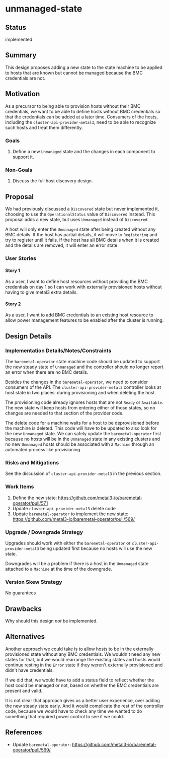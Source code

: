 <!--
 This work is licensed under a Creative Commons Attribution 3.0
 Unported License.

 http://creativecommons.org/licenses/by/3.0/legalcode
-->

# unmanaged-state

## Status

implemented

## Summary

This design proposes adding a new state to the state machine to be
applied to hosts that are known but cannot be managed because the BMC
credentials are not.

## Motivation

As a precursor to being able to provision hosts without their BMC
credentials, we want to be able to define hosts without BMC
credentials so that the credentials can be added at a later
time. Consumers of the hosts, including the
`cluster-api-provider-metal3`, need to be able to recognize such hosts
and treat them differently.

### Goals

1. Define a new `Unmanaged` state and the changes in each component to
   support it.

### Non-Goals

1. Discuss the full host discovery design.

## Proposal

We had previously discussed a `Discovered` state but never implemented
it, choosing to use the `OperationalStatus` value of `Discovered`
instead. This proposal adds a new state, but uses `Unmanaged` instead
of `Discovered`.

A host will only enter the `Unmanaged` state after being created
without any BMC details. If the host has partial details, it will move
to `Registering` and try to register until it fails. If the host has
all BMC details when it is created and the details are removed, it
will enter an error state.

### User Stories

#### Story 1

As a user, I want to define host resources without providing the BMC
credentials on day 1 so I can work with externally provisioned hosts
without having to give metal3 extra details.

#### Story 2

As a user, I want to add BMC credentials to an existing host resource
to allow power management features to be enabled after the cluster is
running.

## Design Details

### Implementation Details/Notes/Constraints

The `baremetal-operator` state machine code should be updated to
support the new steady state of `Unmanaged` and the controller should
no longer report an error when there are no BMC details.

Besides the changes in the `baremetal-operator`, we need to consider
consumers of the API. The `cluster-api-provider-metal3` controller
looks at host state in two places: during provisioning and when
deleting the host.

The provisioning code already ignores hosts that are not `Ready` or
`Available`. The new state will keep hosts from entering either of
those states, so no changes are needed to that section of the provider
code.

The delete code for a machine waits for a host to be deprovisioned
before the machine is deleted. This code will have to be updated to
also look for the new `Unmanaged` state. We can safely update the
`baremetal-operator` first because no hosts will be in the `Unmanaged`
state in any existing clusters and no new `Unmanaged` hosts should be
associated with a `Machine` through an automated process like
provisioning.

### Risks and Mitigations

See the discussion of `cluster-api-provider-metal3` in the previous
section.

### Work Items

1. Define the new state:
   <https://github.com/metal3-io/baremetal-operator/pull/571>
2. Update `cluster-api-provider-metal3` delete code
3. Update `baremetal-operator` to implement the new state:
   <https://github.com/metal3-io/baremetal-operator/pull/569/>

### Upgrade / Downgrade Strategy

Upgrades should work with either the `baremetal-operator` or
`cluster-api-provider-metal3` being updated first because no hosts
will use the new state.

Downgrades will be a problem if there is a host in the `Unmanaged`
state attached to a `Machine` at the time of the downgrade.

### Version Skew Strategy

No guarantees

## Drawbacks

Why should this design _not_ be implemented.

## Alternatives

Another approach we could take is to allow hosts to be in the
externally provisioned state without any BMC credentials. We wouldn't
need any new states for that, but we would rearrange the existing
states and hosts would continue resting in the `Error` state if they
weren't externally provisioned and didn't have credentials.

If we did that, we would have to add a status field to reflect whether
the host could be managed or not, based on whether the BMC credentials
are present and valid.

It is not clear that approach gives us a better user experience, over
adding the new steady state early. And it would complicate the rest of
the controller code, because we would have to check any time we wanted
to do something that required power control to see if we could.

## References

- Update `baremetal-operator`:
  <https://github.com/metal3-io/baremetal-operator/pull/569/>
